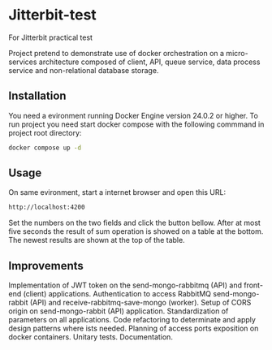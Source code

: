 # Jitterbit-test
For Jitterbit  practical test

Project pretend to demonstrate use of docker orchestration on a micro-services architecture composed of client, 
API, queue service, data process service and non-relational  database storage.

## Installation

You need a evironment running Docker Engine version 24.0.2 or higher.
To run project you need start docker compose with the following commmand in project root directory: 

```bash
docker compose up -d
```

## Usage

On same evironment, start a internet browser and open this URL:

```bash
http://localhost:4200
```

Set the numbers on the two fields and click the button bellow.
After at most five seconds the result of sum operation is showed on a table at the bottom.
The newest results are shown at the top of the table.

## Improvements

Implementation of JWT token on the send-mongo-rabbitmq (API) and front-end (client) applications.
Authentication to access RabbitMQ send-mongo-rabbit (API) and receive-rabbitmq-save-mongo (worker).
Setup of CORS origin on send-mongo-rabbit (API) application.
Standardization of parameters on all applications.
Code refactoring to determinate and apply design patterns where ists needed. 
Planning of access ports exposition on docker containers.
Unitary tests.
Documentation.
